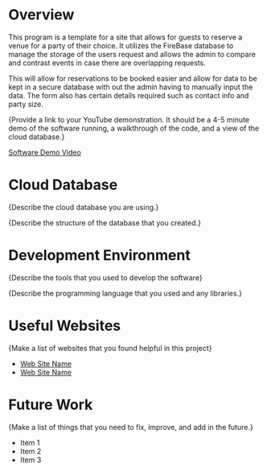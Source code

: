 # Overview

This program is a template for a site that allows for guests to reserve a venue for a party of their choice. It utilizes the FireBase database to manage the storage of the users request and allows the admin to compare and contrast events in case there are overlapping requests.

This will allow for reservations to be booked easier and allow for data to be kept in a secure database with out the admin having to manually input the data. The form also has certain details required such as contact info and party size.

{Provide a link to your YouTube demonstration. It should be a 4-5 minute demo of the software running, a walkthrough of the code, and a view of the cloud database.}

[Software Demo Video](http://youtube.link.goes.here)

# Cloud Database

{Describe the cloud database you are using.}

{Describe the structure of the database that you created.}

# Development Environment

{Describe the tools that you used to develop the software}

{Describe the programming language that you used and any libraries.}

# Useful Websites

{Make a list of websites that you found helpful in this project}

- [Web Site Name](http://url.link.goes.here)
- [Web Site Name](http://url.link.goes.here)

# Future Work

{Make a list of things that you need to fix, improve, and add in the future.}

- Item 1
- Item 2
- Item 3
